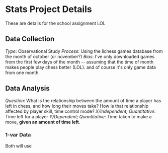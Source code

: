 # Stats Project Details

These are details for the school assignment LOL

## Data Collection

_Type_: Observational Study
_Process_: Using the lichess games database from the month of october (or november?)
_Bias_: I've only downloaded games from the first few days of the month -- assuming that the time of month makes people play chess better (LOL). and of course it's only game data from one month.

## Data Analysis

_Question_: What is the relationship between the amount of time a player has left in chess, and how long their moves take? How is that relationship affected by player skill, time control mode?
_X/Independent; Quantitative_: Time left for a player
_Y/Dependent; Quantitative_: Time taken to make a move, **given an amount of time left**.

### 1-var Data

Both will use
